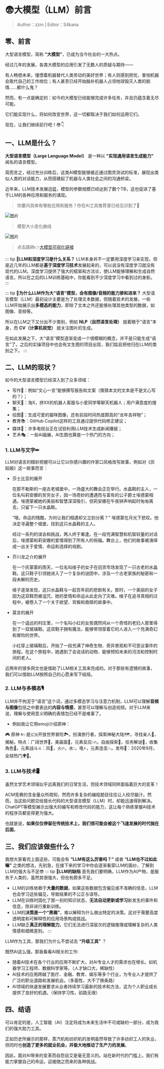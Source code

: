 # 😨大模型（LLM）前言
> Author：zzm | Editor：S4kana

## 零、前言
大型语言模型，简称 **“大模型”**，已成为当今社会的一大热点。

经过几年的发展，各类大模型的应用引发了无数人的质疑与期待——

有人畅想未来，憧憬着机器替代人类劳动的美好世界；有人则感到担忧，害怕机器会取代自己的工作岗位；有人甚至已经开始脑补机器人占领地球毁灭人类的剧情……都什么鬼？

然而，有一点是确定的：如今的大模型已经能够完成许多任务，并且仍蕴含着无尽可能。

它们能实现什么，将如何改变世界，这一切都取决于我们如何运用它们。

现在，让我们继续前行吧！😎👇

## 一、LLM是什么？

**大型语言模型（Large Language Model）** 是一种以 **"实现通用语言生成能力"** 闻名的语言模型。

简而言之，经过充分训练后，这类AI模型能够接近通过图灵测试的标准，展现出类似人类的对话能力，从而搭建起了机器与人类社会之间的沟通桥梁。

近年来，LLM技术发展迅猛，模型的参数规模已经达到了数个TB，这也促进了基于LLM的各种应用和服务的涌现。

> 你要问具体有哪些应用和服务？你在AI工具推荐里已经见识到了🤨

![图片](../static/977221b2-a63f-46cf-b1bd-7bc743047c82.png)
> 模型大小变化曲线

![图片](../static/809f48a4-66c4-4b5f-9ca2-7cfe0759a347.png)
> 点击跳转👉[大模型可视化链接](https://bbycroft.net/llm)

::: tip **🤔LLM和深度学习是什么关系？**
LLM本身并不一定要用深度学习来实现，但是近几年的LLM都是**基于深度学习技术**发展起来的，可以说没有深度学习就没有现代的LLM。深度学习提供了强大的框架和方法论，使LLM能够理解和生成自然语言。所以在之后的LLM训练基础中，你能看到不少深度学习中看到过的身影。
:::

::: tip **🤔为什么LLM作为大“语言”模型，会有图像/音频的能力掺和进来？**
大型语言模型（LLM）最初设计主要是为了处理文本数据，但随着技术的发展，一些LLM开始展示出**多模态的能力**，即除了文本之外还能够处理其他类型的数据，如图像、音频等。

所以在LLM之下又分出不少类别，例如 **NLP（自然语言处理）** 就着眼于“语言”本身，而 **CV（计算机视觉）** 就关注图片的生成。

在如此发展之下，大“语言”模型逐渐变成一个很模糊的概念，并不是只能生成“语言”了。之后的实操项目中也会有文生图的项目出现，我们姑且把他归在LLM的类别之下。
:::

## 二、LLM的现状？
如今的大型语言模型已经深入到了众多领域：

- 写作📝：例如“文心一言”能够撰写报告和文案（猜猜本文的文本是不是文心写的？）；
- 聊天💬：淘X，拼XX的机器人客服与小爱同学等聊天机器人；用户满意度的搜集；
- 绘图🎨：生成可爱的猫咪图像，还有前段时间热度颇高的“龙年吉祥物”；
- 教育📚：GitHub Copilot这样的工具通过提供代码修正建议；
- 媒体📰：许多电视台正在试验利用LLM技术生成新闻播报；
- 艺术🎭：一些AI画展，AI生图也算是一个热门的方向； 

### 1. LLM与文字✏
LLM对语言的精妙把握可以让它以你感兴趣的作家口风格改写故事，例如对《灰姑娘》这一故事而言：  
- 莎士比亚的展开

  在那不勒斯的一座古老城堡中，一场盛大的舞会正在举行。水晶鞋的主人，一位名叫莉安娜的贫穷女子，因一场奇妙的遭遇而与富有的公子爵士埃德蒙相遇。埃德蒙被她的美丽和智慧深深吸引，但莉安娜在午夜钟声响起时匆匆离去，只留下一只水晶鞋。

   "哦，命运的残酷，为何让我们相遇却又立刻分离？"  埃德蒙在月光下悲叹。他决定寻遍整个城堡，找到这只水晶鞋的主人。

  经过一系列的误会和挑战，两人终于重逢。在一段充满智慧和机智较量的对话后，埃德蒙和莉安娜的爱情得到了所有人的祝福。舞台上，他们的故事被演绎成一出关于爱情、命运和选择的戏剧。
  
- 芥川龙之介的展开
  
  在一个灰蒙蒙的雨天，一位名叫绫子的女子在旧货市场发现了一只古老的水晶鞋。这只鞋子引领她进入了一个复杂的谜团中，涉及一个古老家族的秘密和一段未解的历史。
  
  绫子逐渐发现，这只水晶鞋与一起百年前的悲剧有关。那时，一个美丽的女子因为这双鞋而被诅咒，她的爱情和命运从此走向了灾难。绫子在追寻真相的过程中，被卷入了一个关于欲望、背叛和救赎的故事中。
  
- 莫言的展开

  在一个遥远的村庄里，一个名叫小红的女孩偶然间从一个奇怪的老妇人那里得到了一双玻璃鞋。这双鞋子拥有魔法，能够带领穿着它的人进入一个充满奇幻和冒险的世界。
  
  小红穿上玻璃鞋后，开始了一段充满了神奇生物、奇异景观和不可思议事件的旅程。在这个旅程中，她遇到了会说话的动物、能够预知未来的河流和控制时间的老人。

近两年的很多网文也是借助了LLM相关工具来完成的。对于那些有遗憾的故事，我们可以借助LLM按照自己的心愿来写下结局。

### 2. LLM与多模态🎙

LLM并不拘泥于“语言”这个词，通过多模态学习与注意力机制，LLM可以理解**音频与图像**包括之中要表达的**内容与情感**，甚至可以理解与创造视频。对于LLM来说，理解与使用意义明确的表情包已经不是难事了。

- 例如我让它用emoji介绍原神：
  
🎮 原神 🌀✨是🇨🇳开放世界冒险🏞️。扮演旅行者，探索神秘大陆🗺️，寻找亲人👫，揭秘。特点：广阔世界🌄，美画面🎨，元素反应💧🔥。自由探索🚶，任务解谜🧩，收集角色🤺。元素战斗⚔️：风🍃，火🔥，水💧，电⚡，元素连击💥。发布📅：2020年9月，全球热门🌍💖。

### 3. LLM与技术🖥
虽然文学艺术领域似乎远离我们的日常生活，但技术领域同样面临着巨大的变革！

ACM竞赛的含金量众所周知，然而许多复杂的编程题目往往让人绞尽脑汁。然而，当这些问题交给擅长代码的大型语言模型（LLM）时，却能迅速得到解决。ChatGPT等模型展示出强大的编写和修改代码的能力，这让每个熟练掌握AI技术的程序员都变得更为强大。

也就是说，**如果仅仅停留在传统技术上，我们很可能会被这个飞速发展的时代抛在后面**。

## 三、我们应该做些什么？
我想大家看完上面这些，可能会有 **“LLM有这么厉害吗？”** 或者 **“LLM也不过如此嘛”** 之类的想法，先别急，在接下来的学习中你会逐渐看穿LLM的面纱，了解到LLM的强大与不足😎
::: tip **🤔LLM的缺陷**
首先我们要明确，LLM作为AI产物，是服务于人类的，虽然其很强大，但也有颇多不足。
- LLM的训练依赖于**大量的数据**。如果这些数据包含偏见或不准确的信息，LLM也会学习这些偏见，导致结果的不公正与误导。
- LLM在训练时固化了那一刻的知识状态，**无法自动更新或学习**新发生的事件和信息，除非进行重新训练。
- LLM的**决策是一个“黑箱”**，难以解释为什么做出特定的决策。这对于需要高度透明度和可解释性的应用场景构成挑战。
- LLM缺乏**真正的理解能力**。它们无法进行深层次的逻辑推理或理解复杂的人类情感和细微差别。
:::

LLM作为工具，那我们为什么不尝试去 **“升级工具”** ？

既然AI这么强，那我看看AI相关的工作:
- 随着AI技术在各个行业的应用不断扩大，对AI专业人才的需求也在增长。如机器学习工程师、数据科学家等。（人才缺口大，稀缺性）
- AI技术的应用跨越了医疗、金融、教育、娱乐等多个行业，为专业人才提供了广泛的职业道路和发展机会。（多面性，大不了换条路）
- AI领域的快速发展要求从业者持续学习最新的技术和方法，这为个人职业成长提供了良好的机遇。（保持学习性，前路无垠）

## 四、结语
可以肯定的是，人工智能（AI）注定将成为未来生活中不可或缺的一部分，成为我们的强大助力工具。

正如历史所展示的那样，蒸汽机和纺织机的发明虽然导致了许多纺织工人的失业，但同时也**创造了更多的就业机会，并极大地推动了生产力的发展**。

因此，面对AI带来的变革而自怨自艾是毫无意义的。站在新时代的门槛上，我们有能力掌握自己的命运，迎接随之而来的各种挑战。
